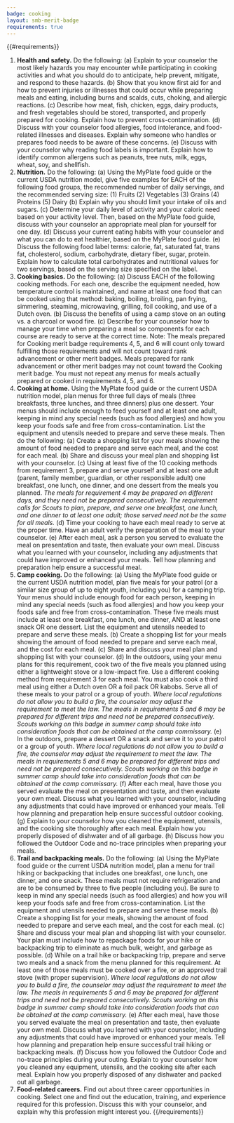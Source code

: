 ```yaml
---
badge: cooking
layout: smb-merit-badge
requirements: true
---
```


{{#requirements}}
1. **Health and safety.** Do the following:
    (a) Explain to your counselor the most likely hazards you may encounter while participating in cooking activities and what you should do to anticipate, help prevent, mitigate, and respond to these hazards.
    (b) Show that you know first aid for and how to prevent injuries or illnesses that could occur while preparing meals and eating, including burns and scalds, cuts, choking, and allergic reactions.
    (c) Describe how meat, fish, chicken, eggs, dairy products, and fresh vegetables should be stored, transported, and properly prepared for cooking. Explain how to prevent cross-contamination.
    (d) Discuss with your counselor food allergies, food intolerance, and food-related illnesses and diseases. Explain why someone who handles or prepares food needs to be aware of these concerns.
    (e) Discuss with your counselor why reading food labels is important. Explain how to identify common allergens such as peanuts, tree nuts, milk, eggs, wheat, soy, and shellfish.
2. **Nutrition.** Do the following:
    (a) Using the MyPlate food guide or the current USDA nutrition model, give five examples for EACH of the following food groups, the recommended number of daily servings, and the recommended serving size:
        (1) Fruits
        (2) Vegetables
        (3) Grains
        (4) Proteins
        (5) Dairy
    (b) Explain why you should limit your intake of oils and sugars.
    (c) Determine your daily level of activity and your caloric need based on your activity level. Then, based on the MyPlate food guide, discuss with your counselor an appropriate meal plan for yourself for one day.
    (d) Discuss your current eating habits with your counselor and what you can do to eat healthier, based on the MyPlate food guide.
    (e) Discuss the following food label terms: calorie, fat, saturated fat, trans fat, cholesterol, sodium, carbohydrate, dietary fiber, sugar, protein. Explain how to calculate total carbohydrates and nutritional values for two servings, based on the serving size specified on the label.
3. **Cooking basics.** Do the following:
    (a) Discuss EACH of the following cooking methods. For each one, describe the equipment needed, how temperature control is maintained, and name at least one food that can be cooked using that method: baking, boiling, broiling, pan frying, simmering, steaming, microwaving, grilling, foil cooking, and use of a Dutch oven.
    (b) Discuss the benefits of using a camp stove on an outing vs. a charcoal or wood fire.
    (c) Describe for your counselor how to manage your time when preparing a meal so components for each course are ready to serve at the correct time.
    Note: The meals prepared for Cooking merit badge requirements 4, 5, and 6 will count only toward fulfilling those requirements and will not count toward rank advancement or other merit badges. Meals prepared for rank advancement or other merit badges may not count toward the Cooking merit badge. You must not repeat any menus for meals actually prepared or cooked in requirements 4, 5, and 6.
4. **Cooking at home.** Using the MyPlate food guide or the current USDA nutrition model, plan menus for three full days of meals (three breakfasts, three lunches, and three dinners) plus one dessert. Your menus should include enough to feed yourself and at least one adult, keeping in mind any special needs (such as food allergies) and how you keep your foods safe and free from cross-contamination. List the equipment and utensils needed to prepare and serve these meals.
    Then do the following:
    (a) Create a shopping list for your meals showing the amount of food needed to prepare and serve each meal, and the cost for each meal.
    (b) Share and discuss your meal plan and shopping list with your counselor.
    (c) Using at least five of the 10 cooking methods from requirement 3, prepare and serve yourself and at least one adult (parent, family member, guardian, or other responsible adult) one breakfast, one lunch, one dinner, and one dessert from the meals you planned.
        *The meals for requirement 4 may be prepared on different days, and they need not be prepared consecutively. The requirement calls for Scouts to plan, prepare, and serve one breakfast, one lunch, and one dinner to at least one adult; those served need not be the same for all meals.*
    (d) Time your cooking to have each meal ready to serve at the proper time. Have an adult verify the preparation of the meal to your counselor.
    (e) After each meal, ask a person you served to evaluate the meal on presentation and taste, then evaluate your own meal. Discuss what you learned with your counselor, including any adjustments that could have improved or enhanced your meals. Tell how planning and preparation help ensure a successful meal.
5. **Camp cooking.** Do the following:
    (a) Using the MyPlate food guide or the current USDA nutrition model, plan five meals for your patrol (or a similar size group of up to eight youth, including you) for a camping trip. Your menus should include enough food for each person, keeping in mind any special needs (such as food allergies) and how you keep your foods safe and free from cross-contamination. These five meals must include at least one breakfast, one lunch, one dinner, AND at least one snack OR one dessert. List the equipment and utensils needed to prepare and serve these meals.
    (b) Create a shopping list for your meals showing the amount of food needed to prepare and serve each meal, and the cost for each meal.
    (c) Share and discuss your meal plan and shopping list with your counselor.
    (d) In the outdoors, using your menu plans for this requirement, cook two of the five meals you planned using either a lightweight stove or a low-impact fire. Use a different cooking method from requirement 3 for each meal. You must also cook a third meal using either a Dutch oven OR a foil pack OR kabobs. Serve all of these meals to your patrol or a group of youth.
        *Where local regulations do not allow you to build a fire, the counselor may adjust the requirement to meet the law. The meals in requirements 5 and 6 may be prepared for different trips and need not be prepared consecutively. Scouts working on this badge in summer camp should take into consideration foods that can be obtained at the camp commissary.*
    (e) In the outdoors, prepare a dessert OR a snack and serve it to your patrol or a group of youth.
        *Where local regulations do not allow you to build a fire, the counselor may adjust the requirement to meet the law. The meals in requirements 5 and 6 may be prepared for different trips and need not be prepared consecutively. Scouts working on this badge in summer camp should take into consideration foods that can be obtained at the camp commissary.*
    (f) After each meal, have those you served evaluate the meal on presentation and taste, and then evaluate your own meal. Discuss what you learned with your counselor, including any adjustments that could have improved or enhanced your meals. Tell how planning and preparation help ensure successful outdoor cooking.
    (g) Explain to your counselor how you cleaned the equipment, utensils, and the cooking site thoroughly after each meal. Explain how you properly disposed of dishwater and of all garbage.
    (h) Discuss how you followed the Outdoor Code and no-trace principles when preparing your meals.
6. **Trail and backpacking meals.** Do the following:
    (a) Using the MyPlate food guide or the current USDA nutrition model, plan a menu for trail hiking or backpacking that includes one breakfast, one lunch, one dinner, and one snack. These meals must not require refrigeration and are to be consumed by three to five people (including you). Be sure to keep in mind any special needs (such as food allergies) and how you will keep your foods safe and free from cross-contamination. List the equipment and utensils needed to prepare and serve these meals.
    (b) Create a shopping list for your meals, showing the amount of food needed to prepare and serve each meal, and the cost for each meal.
    (c) Share and discuss your meal plan and shopping list with your counselor. Your plan must include how to repackage foods for your hike or backpacking trip to eliminate as much bulk, weight, and garbage as possible.
    (d) While on a trail hike or backpacking trip, prepare and serve two meals and a snack from the menu planned for this requirement. At least one of those meals must be cooked over a fire, or an approved trail stove (with proper supervision).
        *Where local regulations do not allow you to build a fire, the counselor may adjust the requirement to meet the law. The meals in requirements 5 and 6 may be prepared for different trips and need not be prepared consecutively. Scouts working on this badge in summer camp should take into consideration foods that can be obtained at the camp commissary.*
    (e) After each meal, have those you served evaluate the meal on presentation and taste, then evaluate your own meal. Discuss what you learned with your counselor, including any adjustments that could have improved or enhanced your meals. Tell how planning and preparation help ensure successful trail hiking or backpacking meals.
    (f) Discuss how you followed the Outdoor Code and no-trace principles during your outing. Explain to your counselor how you cleaned any equipment, utensils, and the cooking site after each meal. Explain how you properly disposed of any dishwater and packed out all garbage.
7. **Food-related careers.** Find out about three career opportunities in cooking. Select one and find out the education, training, and experience required for this profession. Discuss this with your counselor, and explain why this profession might interest you.
{{/requirements}}
